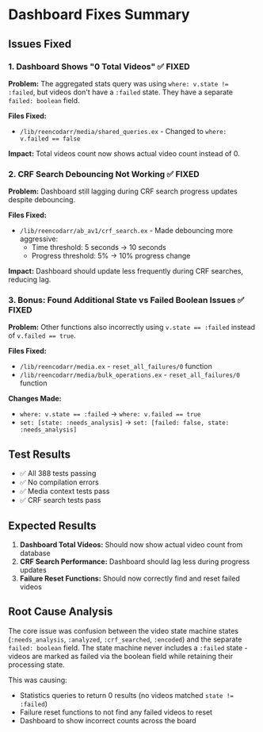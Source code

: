 # Dashboard Fixes Summary

## Issues Fixed

### 1. Dashboard Shows "0 Total Videos" ✅ FIXED

**Problem:** The aggregated stats query was using `where: v.state != :failed`, but videos don't have a `:failed` state. They have a separate `failed: boolean` field.

**Files Fixed:**
- `/lib/reencodarr/media/shared_queries.ex` - Changed to `where: v.failed == false`

**Impact:** Total videos count now shows actual video count instead of 0.

### 2. CRF Search Debouncing Not Working ✅ FIXED  

**Problem:** Dashboard still lagging during CRF search progress updates despite debouncing.

**Files Fixed:**
- `/lib/reencodarr/ab_av1/crf_search.ex` - Made debouncing more aggressive:
  - Time threshold: 5 seconds → 10 seconds
  - Progress threshold: 5% → 10% progress change

**Impact:** Dashboard should update less frequently during CRF searches, reducing lag.

### 3. Bonus: Found Additional State vs Failed Boolean Issues ✅ FIXED

**Problem:** Other functions also incorrectly using `v.state == :failed` instead of `v.failed == true`.

**Files Fixed:**
- `/lib/reencodarr/media.ex` - `reset_all_failures/0` function
- `/lib/reencodarr/media/bulk_operations.ex` - `reset_all_failures/0` function

**Changes Made:**
- `where: v.state == :failed` → `where: v.failed == true`
- `set: [state: :needs_analysis]` → `set: [failed: false, state: :needs_analysis]`

## Test Results

- ✅ All 388 tests passing
- ✅ No compilation errors
- ✅ Media context tests pass
- ✅ CRF search tests pass

## Expected Results

1. **Dashboard Total Videos:** Should now show actual video count from database
2. **CRF Search Performance:** Dashboard should lag less during progress updates
3. **Failure Reset Functions:** Should now correctly find and reset failed videos

## Root Cause Analysis

The core issue was confusion between the video state machine states (`:needs_analysis`, `:analyzed`, `:crf_searched`, `:encoded`) and the separate `failed: boolean` field. The state machine never includes a `:failed` state - videos are marked as failed via the boolean field while retaining their processing state.

This was causing:
- Statistics queries to return 0 results (no videos matched `state != :failed`)
- Failure reset functions to not find any failed videos to reset
- Dashboard to show incorrect counts across the board
